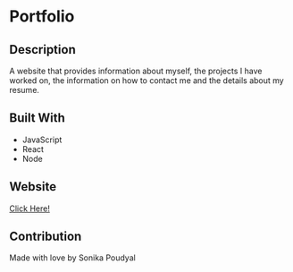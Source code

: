 # Portfolio

## Description
A website that provides information about myself, the projects I have worked on, the information on how to contact me and the details about my resume. 

## Built With
* JavaScript
* React
* Node

## Website
[Click Here!](https://sonipoud.github.io/portfolio-reaction/#/)

## Contribution
Made with love by Sonika Poudyal 